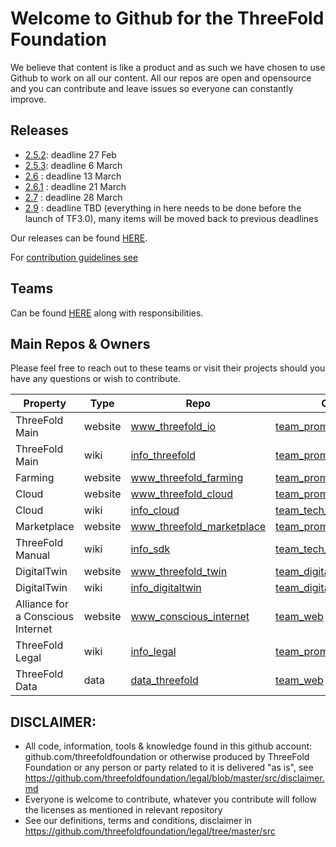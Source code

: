 
# Welcome to Github for the ThreeFold Foundation

We believe that content is like a product and as such we have chosen to use Github to work on all our content.
All our repos are open and opensource and you can contribute and leave issues so everyone can constantly improve.

## Releases

- [2.5.2](https://github.com/orgs/threefoldfoundation/projects/48): deadline 27 Feb
- [2.5.3](https://github.com/orgs/threefoldfoundation/projects/51): deadline 6 March
- [2.6](https://github.com/orgs/threefoldfoundation/projects/58) : deadline 13 March
- [2.6.1](https://github.com/orgs/threefoldfoundation/projects/59) : deadline 21 March
- [2.7](https://github.com/orgs/threefoldfoundation/projects/60) : deadline 28 March
- [2.9](https://github.com/orgs/threefoldfoundation/projects/49) : deadline TBD (everything in here needs to be done before the launch of TF3.0), many items will be moved back to previous deadlines

Our releases can be found [HERE](https://github.com/orgs/threefoldfoundation/projects).

For [contribution guidelines see](contribution/)

## Teams

Can be found [HERE](https://github.com/orgs/threefoldfoundation/projects) along with responsibilities.

## Main Repos & Owners

Please feel free to reach out to these teams or visit their projects should you have any questions or wish to contribute.

|Property |Type |Repo |Owner |
|--- |--- |--- |--- |
| ThreeFold Main | website | [www_threefold_io](https://github.com/threefoldfoundation/www_threefold_io) | [team_promotion](https://github.com/orgs/threefoldfoundation/projects/52) |
| ThreeFold Main | wiki | [info_threefold](https://github.com/threefoldfoundation/info_threefold) | [team_promotion](https://github.com/orgs/threefoldfoundation/projects/52) |
| Farming | website | [www_threefold_farming](https://github.com/threefoldfoundation/www_threefold_farming) | [team_promotion](https://github.com/orgs/threefoldfoundation/projects/52) |
| Cloud | website | [www_threefold_cloud](https://github.com/threefoldfoundation/www_threefold_cloud) | [team_promotion](https://github.com/orgs/threefoldfoundation/projects/52) |
| Cloud | wiki | [info_cloud](https://github.com/threefoldfoundation/info_cloud) | [team_tech_documentation](https://github.com/orgs/threefoldfoundation/projects/57) |
| Marketplace | website | [www_threefold_marketplace](https://github.com/threefoldfoundation/www_threefold_marketplace) | [team_promotion](https://github.com/orgs/threefoldfoundation/projects/52) |
| ThreeFold Manual | wiki | [info_sdk](https://github.com/threefoldfoundation/info_sdk) | [team_tech_documentation](https://github.com/orgs/threefoldfoundation/projects/57) |
| DigitalTwin | website | [www_threefold_twin](https://github.com/threefoldfoundation/www_threefold_twin) | [team_digitaltwin](https://github.com/orgs/threefoldfoundation/projects/53) |
| DigitalTwin | wiki | [info_digitaltwin](https://github.com/threefoldfoundation/info_digitaltwin) | [team_digitaltwin](https://github.com/orgs/threefoldfoundation/projects/53) |
| Alliance for a Conscious Internet | website | [www_conscious_internet](https://github.com/threefoldfoundation/www_conscious_internet) | [team_web](https://github.com/orgs/threefoldfoundation/projects/54) |
| ThreeFold Legal | wiki | [info_legal](https://github.com/threefoldfoundation/info_legal) | [team_promotion](https://github.com/orgs/threefoldfoundation/projects/52) |
| ThreeFold Data | data | [data_threefold](https://github.com/threefoldfoundation/data_threefold) | [team_web](https://github.com/orgs/threefoldfoundation/projects/54) |

## DISCLAIMER:

- All code, information, tools & knowledge found in this github account: github.com/threefoldfoundation or otherwise produced by ThreeFold Foundation or any person or party related to it is delivered "as is", see https://github.com/threefoldfoundation/legal/blob/master/src/disclaimer.md
- Everyone is welcome to contribute, whatever you contribute will follow the licenses as mentioned in relevant repository
- See our definitions, terms and conditions, disclaimer in https://github.com/threefoldfoundation/legal/tree/master/src

